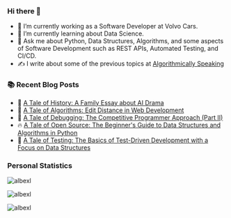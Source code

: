 ### Hi there 👋

- 🔭 I’m currently working as a Software Developer at Volvo Cars.
- 🌱 I’m currently learning about Data Science.
- 💬 Ask me about Python, Data Structures, Algorithms, and some aspects of Software Development such as REST APIs, Automated Testing, and CI/CD.
- ✍️ I write about some of the previous topics at [Algorithmically Speaking](https://albexl.hashnode.dev/)

### :books: Recent Blog Posts
<!-- BLOGPOSTS:START -->
 - 💯 [A Tale of History: A Family Essay about AI Drama](https://albexl.hashnode.dev/a-tale-of-history-a-family-essay-about-ai-drama)
 - 🌮 [A Tale of Algorithms: Edit Distance in Web Development](https://albexl.hashnode.dev/a-tale-of-algorithms-edit-distance-in-web-development)
 - 💯 [A Tale of Debugging: The Competitive Programmer Approach &lpar;Part II&rpar;](https://albexl.hashnode.dev/a-tale-of-debugging-the-competitive-programmer-approach-part-ii)
 - 🔥 [A Tale of Open Source: The Beginner&#39;s Guide to Data Structures and Algorithms in Python](https://albexl.hashnode.dev/a-tale-of-open-source-the-beginners-guide-to-data-structures-and-algorithms-in-python)
 - 💫 [A Tale of Testing: The Basics of Test-Driven Development with a Focus on Data Structures](https://albexl.hashnode.dev/a-tale-of-testing-the-basics-of-test-driven-development-with-a-focus-on-data-structures)<!-- BLOGPOSTS:END -->


### **Personal Statistics**

<p><img align="center" src="https://github-readme-stats-six-orpin-55.vercel.app/api/top-langs?username=albexl&show_icons=true&locale=en&layout=compact" alt="albexl" /></p>
<p><img align="center" src="https://github-readme-stats-six-orpin-55.vercel.app/api?username=albexl&show_icons=true&locale=en" alt="albexl" /></p>
<p><img align="center" src="https://github-readme-streak-stats.herokuapp.com/?user=albexl&" alt="albexl" /></p>
